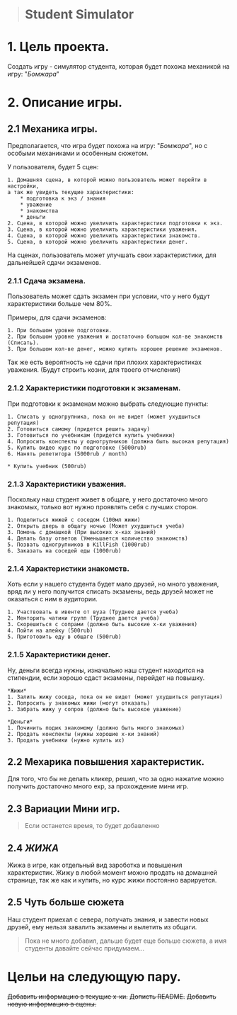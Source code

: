 ># **Student Simulator**

# 1. Цель проекта.
Создать игру - симулятор студента, которая будет похожа механикой на игру: "*Бомжара*"

# 2. Описание игры.

## 2.1 Механика игры.

Предполагается, что игра будет похожа на игру: "*Бомжара*", но с особыми механиками и особенным сюжетом.

У пользователя, будет 5 сцен:

    1. Домашняя сцена, в которой можно пользователь может перейти в настройки,
    а так же увидеть текущие характеристики:
        * подготовка к экз / знания
        * уважение
        * знакомства
        * деньги
    2. Сцена, в которой можно увеличить характеристики подготовки к экз.
    3. Сцена, в которой можно увеличить характеристики уважения.
    4. Сцена, в которой можно увеличить характеристики знакомств.
    5. Сцена, в которой можно увеличить характеристики денег.

На сценах, пользователь может улучшать свои характеристики, для дальнейшей сдачи экзаменов. 

### 2.1.1 Сдача экзамена.

Пользователь может сдать экзамен при условии, что у него будут характеристики больше чем 80%.

Примеры, для сдачи экзаменов:

    1. При большом уровне подготовки.
    2. При большом уровне уважения и достаточно большом кол-ве знакомств (Списать).
    3. При большом кол-ве денег, можно купить хорошее решение экзаменов.

Так же есть вероятность не сдачи при плохих характеристиках уважения. (Будут строить козни, для твоего отчисления)

### 2.1.2 Характеристики подготовки к экзаменам.

При подготовки к экзаменам можно выбрать следующие пункты:

    1. Списать у одногрупника, пока он не видет (может ухудшиться репутация)
    2. Готовиться самому (придется решить задачу)
    3. Готовиться по учебникам (придется купить учебники)
    4. Попросить конспекты у одногрупников (должна быть высокая репутация)
    5. Купить видео курс по подготовке (5000rub)
    6. Нанять репетитора (5000rub / month)

    * Купить учебник (500rub)

### 2.1.3 Характеристики уважения.

Поскольку наш студент живет в общаге, у него достаточно много знакомых, только вот нужно проявлять себя с лучших сторон.

    1. Поделиться жижей с соседом (100мл жижи)
    2. Открыть дверь в общагу ночью (Может ухудшиться учеба)
    3. Помочь с домашкой (При высоких х-ках знаний)
    4. Делать базу ответов (Уменьшается количество знакомств)
    5. Позвать одногрупников в KillFish (1000rub)
    6. Заказать на соседей еды (1000rub)

### 2.1.4 Характеристики знакомств.

Хоть если у нашего студента будет мало друзей, но много уважения, 
вряд ли у него получится списать экзамены, ведь друзей может не оказаться с ним в аудитории. 

    1. Участвовать в ивенте от вуза (Труднее дается учеба)
    2. Менторить чатики групп (Труднее дается учеба)
    3. Скорешиться с сопрами (должно быть высокие х-ки уважения)
    4. Пойти на алейку (500rub)
    5. Приготовить еду в общаге (500rub)

### 2.1.5 Характеристики денег.

Ну, деньги всегда нужны, изначально наш студент находится на стипендии, если хорошо сдаст экзамены,
перейдет на повышку.

    *Жижи*
    1. Залить жижу соседа, пока он не видет (может ухудшиться репутация)
    2. Попросить у знакомых жижи (могут отказать)
    3. Забрать жижу у сопров (должно быть высокое уважение)

    *Деньги*
    1. Починить подик знакомому (должно быть много знакомых)
    2. Продать конспекты (нужны хорошие х-ки знаний)
    3. Продать учебники (нужно купить их)

## 2.2 Мехарика повышения характеристик.

Для того, что бы не делать кликер, решил, что за одно нажатие можно получить достаточно много exp, за прохождение мини игр.

## 2.3 Вариации Мини игр.

> Если останется время, то будет добавленно

## 2.4 *ЖИЖА*

Жижа в игре, как отдельный вид зароботка и повышения характеристик.
Жижу в любой момент можно продать на домашней странице, так же как и купить, но курс жижи постоянно варируется.

## 2.5 Чуть больше сюжета

Наш студент приехал с севера, получать знания, и завести новых друзей, ему нельзя завалить экзамены и вылетить из общаги. 
> Пока не много добавил, дальше будет еще больше сюжета, а имя студенты давайте сейчас придумаем...

# Цельи на следующую пару.

~~Добавить информацию в текущие х-ки.~~
~~Дописть README.~~
~~Добавить новую информацию в сцены.~~
